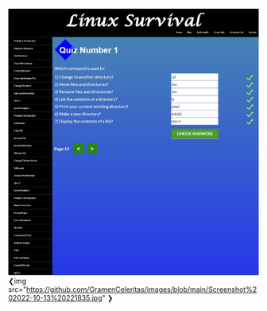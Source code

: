 ![linux](https://github.com/GramenCeleritas/images/blob/main/Screenshot%202022-10-13%20221835.jpg)
❮img src="https://github.com/GramenCeleritas/images/blob/main/Screenshot%202022-10-13%20221835.jpg" ❯
